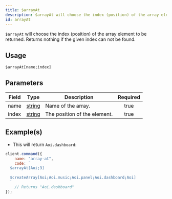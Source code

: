 ```yaml
---
title: $arrayAt
description: $arrayAt will choose the index (position) of the array element to be returned. Returns nothing if the given index can not be found.
id: arrayAt
---
```


`$arrayAt` will choose the index (position) of the array element to be returned. Returns nothing if the given index can not be found.

## Usage

```aoi
$arrayAt[name;index]
```

## Parameters

| Field | Type                                                                                              | Description                  | Required |
| ----- | ------------------------------------------------------------------------------------------------- | ---------------------------- | :------: |
| name  | [string](https://developer.mozilla.org/en-US/docs/Web/JavaScript/Reference/Global_Objects/String) | Name of the array.           |   true   |
| index | [string](https://developer.mozilla.org/en-US/docs/Web/JavaScript/Reference/Global_Objects/String) | The position of the element. |   true   |

## Example(s)

-   This will return `Aoi.dashboard`:

```javascript
client.command({
    name: "array-at",
    code: `
  $arrayAt[Aoi;3]
  
  $createArray[Aoi;Aoi.music;Aoi.panel;Aoi.dashboard;Aoi]
  `
    // Returns "Aoi.dashboard"
});
```
